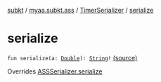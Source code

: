 [subkt](../../index.md) / [myaa.subkt.ass](../index.md) / [TimerSerializer](index.md) / [serialize](./serialize.md)

# serialize

`fun serialize(a: `[`Double`](https://kotlinlang.org/api/latest/jvm/stdlib/kotlin/-double/index.html)`): `[`String`](https://kotlinlang.org/api/latest/jvm/stdlib/kotlin/-string/index.html)`!` [(source)](https://github.com/Myaamori/SubKt/blob/0.1.19/src/main/kotlin/myaa/subkt/ass/parser.kt#L772)

Overrides [ASSSerializer.serialize](../-a-s-s-serializer/serialize.md)

